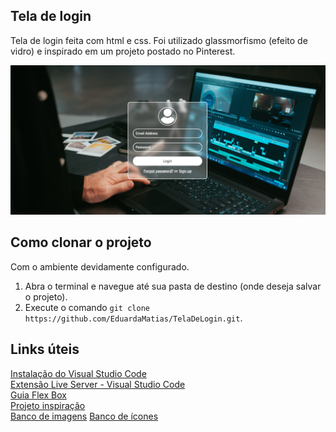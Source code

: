 ## Tela de login
Tela de login feita com html e css. Foi utilizado glassmorfismo (efeito de vidro) e inspirado em um projeto postado no Pinterest.

![alt text](/img/teladelogin2.png)

## Como clonar o projeto

Com o ambiente devidamente configurado.

1. Abra o terminal e navegue até sua pasta de destino (onde deseja salvar o projeto).
2. Execute o comando `git clone https://github.com/EduardaMatias/TelaDeLogin.git`.
  
## Links úteis
[Instalação do Visual Studio Code](https://code.visualstudio.com/Download)<br>
[Extensão Live Server - Visual Studio Code](https://marketplace.visualstudio.com/items?itemName=ritwickdey.LiveServer)<br>
[Guia Flex Box](https://css-tricks.com/snippets/css/a-guide-to-flexbox/)<br>
[Projeto inspiração](https://plantpot.works/2939)<br>
[Banco de imagens](https://unsplash.com/)
[Banco de ícones](https://www.flaticon.com/)
  
